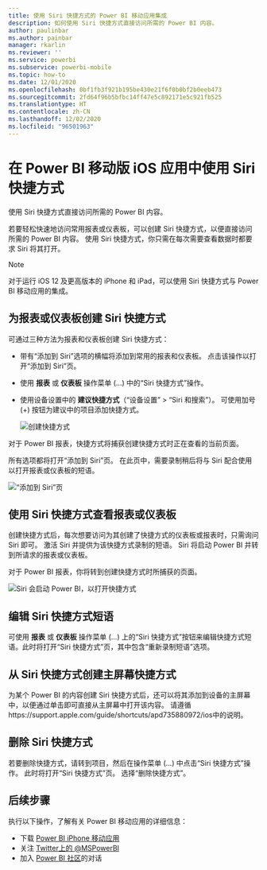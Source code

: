 ```yaml
---
title: 使用 Siri 快捷方式的 Power BI 移动应用集成
description: 如何使用 Siri 快捷方式直接访问所需的 Power BI 内容。
author: paulinbar
ms.author: painbar
manager: rkarlin
ms.reviewer: ''
ms.service: powerbi
ms.subservice: powerbi-mobile
ms.topic: how-to
ms.date: 12/01/2020
ms.openlocfilehash: 0bf1fb3f921b195be430e21f6f0b0bf2b0eeb473
ms.sourcegitcommit: 2fd64f96b5bfbc14ff47e5c892171e5c921fb525
ms.translationtype: HT
ms.contentlocale: zh-CN
ms.lasthandoff: 12/02/2020
ms.locfileid: "96501963"
---
```

# <a name="using-siri-shortcuts-in-power-bi-mobile-ios-app"></a>在 Power BI 移动版 iOS 应用中使用 Siri 快捷方式

使用 Siri 快捷方式直接访问所需的 Power BI 内容。

若要轻松快速地访问常用报表或仪表板，可以创建 Siri 快捷方式，以便直接访问所需的 Power BI 内容。 使用 Siri 快捷方式，你只需在每次需要查看数据时都要求 Siri 将其打开。

> [!NOTE]
> 对于运行 iOS 12 及更高版本的 iPhone 和 iPad，可以使用 Siri 快捷方式与 Power BI 移动应用的集成。

## <a name="create-siri-shortcut-for-a-report-or-dashboard"></a>为报表或仪表板创建 Siri 快捷方式

可通过三种方法为报表和仪表板创建 Siri 快捷方式：

- 带有“添加到 Siri”选项的横幅将添加到常用的报表和仪表板。 点击该操作以打开“添加到 Siri”页。
    
- 使用 **报表** 或 **仪表板** 操作菜单 (...) 中的“Siri 快捷方式”操作。
    
- 使用设备设置中的 **建议快捷方式**（“设备设置” > “Siri 和搜索”）。 可使用加号 (+) 按钮为建议中的项目添加快捷方式。
     
     ![创建快捷方式](./media/mobile-apps-ios-siri-search/power-bi-siri-create-shortcut.png)

对于 Power BI 报表，快捷方式将捕获创建快捷方式时正在查看的当前页面。 

所有选项都将打开“添加到 Siri”页。 在此页中，需要录制稍后将与 Siri 配合使用以打开报表或仪表板的短语。 
   
![“添加到 Siri”页](./media/mobile-apps-ios-siri-search/power-bi-siri-add-page.png)
    

## <a name="use-siri-shortcuts-to-view-report-or-dashboard"></a>使用 Siri 快捷方式查看报表或仪表板

创建快捷方式后，每次想要访问为其创建了快捷方式的仪表板或报表时，只需询问 Siri 即可。
激活 Siri 并提供为该快捷方式录制的短语。 Siri 将启动 Power BI 并转到所请求的报表或仪表板。 

对于 Power BI 报表，你将转到创建快捷方式时所捕获的页面。


  ![Siri 会启动 Power BI，以打开快捷方式](./media/mobile-apps-ios-siri-search/power-bi-siri-open.png)
  

## <a name="edit-siri-shortcut-phrase"></a>编辑 Siri 快捷方式短语 
可使用 **报表** 或 **仪表板** 操作菜单 (...) 上的“Siri 快捷方式”按钮来编辑快捷方式短语。此时将打开“Siri 快捷方式”页，其中包含“重新录制短语”选项。 

## <a name="create-a-home-screen-shortcut-from-your-siri-shortcut"></a>从 Siri 快捷方式创建主屏幕快捷方式 
为某个 Power BI 的内容创建 Siri 快捷方式后，还可以将其添加到设备的主屏幕中，以便通过单击即可直接从主屏幕中打开该内容。 请遵循https://support.apple.com/guide/shortcuts/apd735880972/ios中的说明。

## <a name="delete-siri-shortcut"></a>删除 Siri 快捷方式 
若要删除快捷方式，请转到项目，然后在操作菜单 (...) 中点击“Siri 快捷方式”操作。 此时将打开“Siri 快捷方式”页。 选择“删除快捷方式”。

## <a name="next-steps"></a>后续步骤
执行以下操作，了解有关 Power BI 移动应用的详细信息： 

* 下载 [Power BI iPhone 移动应用](https://go.microsoft.com/fwlink/?LinkId=522062)
* 关注 [Twitter上的 @MSPowerBI](https://twitter.com/MSPowerBI)
* 加入 [Power BI 社区](https://community.powerbi.com/)的对话